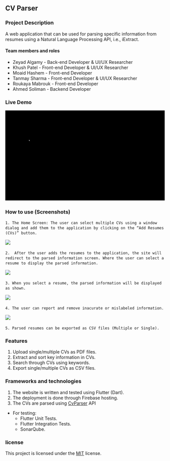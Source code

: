 ## CV Parser

### Project Description

A web application that can be used for parsing specific information from resumes using a Natural Language Processing API, i.e., iExtract.

#### Team members and roles

*   Zeyad Algamy - Back-end Developer & UI/UX Researcher
*   Khush Patel - Front-end Developer & UI/UX Researcher
*   Moaid Hashem - Front-end Developer
*   Tanmay Sharma - Front-end Developer & UI/UX Researcher
*   Roukaya Mabrouk - Front-end Developer
*   Ahmed Soliman - Backend Developer

### Live Demo  
![Live Demo](images/live%20demo.gif)


### How to use (Screenshots)

```plaintext
1. The Home Screen: The user can select multiple CVs using a window dialog and add them to the application by clicking on the “Add Resumes (CVs)” button.
```

![](https://lh3.googleusercontent.com/0j_33b_vpRDe0_9Ba4VWNrztBQjksQXU52eh5BlPo_MZvXam8cbguAPTMCLvlRwL-jy3t66MNpdlEqe7OcRWhM8qErklkWKExlyPCaAwSJWZdBHv7fIVZuOQnRLr5dVgiltrn9NW_oYdfZ2_ubgINA)

```plaintext
2.  After the user adds the resumes to the application, the site will redirect to the parsed information screen. Where the user can select a resume to display the parsed information.
```

![](https://lh5.googleusercontent.com/dr_d3TQMroNntmoXUnJrOW4d8LTHiijjPbIWP8S3Ya8Xf4Te9hff2v45D-d-WpLSK5VviCoR40Hg2o5sNGI3ye954zswCyVaXlV8Ta-8Aj08B-Juwk-r2aqXOnOPZGSsnrNJ7Ga7L9IGgkmIuinR8w)

```plaintext
3. When you select a resume, the parsed information will be displayed as shown.
```

![](https://lh3.googleusercontent.com/8waUeJdZeIJpJ5Xc6j0Rx2vtKr_hzjEtvhpRZNDP2QTEd8x57DueAGX4NNfxkhhUVbEofQLF2oHAZsBQdBlyxNBmRXjMnBz3dfE5JWRwFBrXmb0Yx9nwshKfQHfYyDHOzqKaDQ4RiHA5xGxWnVPAHg)

```plaintext
4. The user can report and remove inacurate or mislabeled information.
```

![](https://33333.cdn.cke-cs.com/kSW7V9NHUXugvhoQeFaf/images/73012b334e484b49ec2b70c24eac4aad1ea2e6e08f83df88.png)

```plaintext
5. Parsed resumes can be exported as CSV files (Multiple or Single).
```

### Features

1.  Upload single/multiple CVs as PDF files.
2.  Extract and sort key information in CVs.
3.  Search through CVs using keywords.
4.  Export single/multiple CVs as CSV files.

### Frameworks and technologies

1.  The website is written and tested using Flutter (Dart).
2.  The deployment is done through Firebase hosting.
3.  The CVs are parsed using [CvParser](https://aqueous-anchorage-93443.herokuapp.com/CvParser) API

*   For testing:
    *   Flutter Unit Tests.
    *   Flutter Integration Tests.
    *   SonarQube.

### license

This project is licensed under the [MIT](https://github.com/InnoSWP/BS21-08-CV-Parser/blob/main/LICENSE) license.
